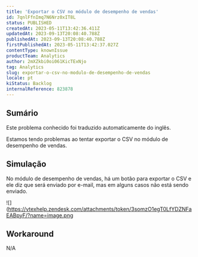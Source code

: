 ```yaml
---
title: 'Exportar o CSV no módulo de desempenho de vendas'
id: 7qnlFfnImq7N6Nrz0xIT8L
status: PUBLISHED
createdAt: 2023-05-11T13:42:36.411Z
updatedAt: 2023-09-13T20:08:40.788Z
publishedAt: 2023-09-13T20:08:40.788Z
firstPublishedAt: 2023-05-11T13:42:37.027Z
contentType: knownIssue
productTeam: Analytics
author: 2mXZkbi0oi061KicTExNjo
tag: Analytics
slug: exportar-o-csv-no-modulo-de-desempenho-de-vendas
locale: pt
kiStatus: Backlog
internalReference: 823878
---
```


## Sumário

<div class="alert alert-info">
  <p>Este problema conhecido foi traduzido automaticamente do inglês.</p>
</div>


Estamos tendo problemas ao tentar exportar o CSV no módulo de desempenho de vendas.

## Simulação


No módulo de desempenho de vendas, há um botão para exportar o CSV e ele diz que será enviado por e-mail, mas em alguns casos não está sendo enviado.

 ![](https://vtexhelp.zendesk.com/attachments/token/3somzO1egT0LfYDZNFaEABpyF/?name=image.png

## Workaround


N/A





